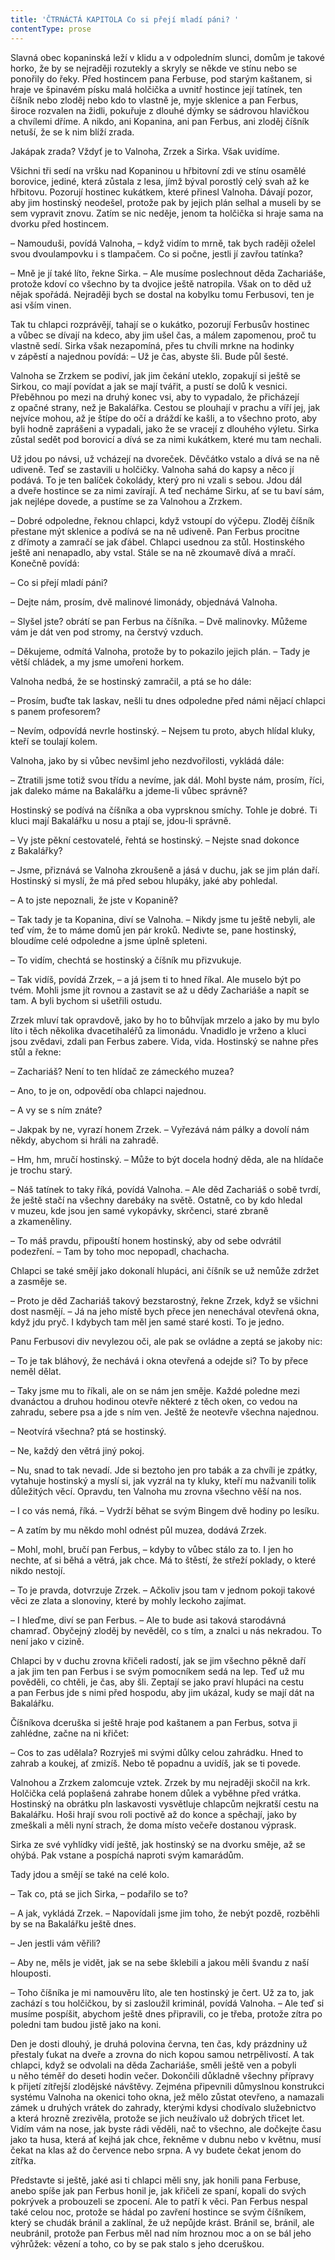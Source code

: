 ```yaml
---
title: 'ČTRNÁCTÁ KAPITOLA Co si přejí mladí páni? '
contentType: prose
---
```


Slavná obec kopaninská leží v klidu a v odpoledním slunci, domům je takové horko, že by se nejraději rozutekly a skryly se někde ve stínu nebo se ponořily do řeky. Před hostincem pana Ferbuse, pod starým kaštanem, si hraje ve špinavém písku malá holčička a uvnitř hostince její tatínek, ten číšník nebo zloděj nebo kdo to vlastně je, myje sklenice a pan Ferbus, široce rozvalen na židli, pokuřuje z dlouhé dýmky se sádrovou hlavičkou a chvílemi dříme. A nikdo, ani Kopanina, ani pan Ferbus, ani zloděj číšník netuší, že se k nim blíží zrada.

Jakápak zrada? Vždyť je to Valnoha, Zrzek a Sirka. Však uvidíme.

Všichni tři sedí na vršku nad Kopaninou u hřbitovní zdi ve stínu osamělé borovice, jediné, která zůstala z lesa, jímž býval porostlý celý svah až ke hřbitovu. Pozorují hostinec kukátkem, které přinesl Valnoha. Dávají pozor, aby jim hostinský neodešel, protože pak by jejich plán selhal a museli by se sem vypravit znovu. Zatím se nic neděje, jenom ta holčička si hraje sama na dvorku před hostincem.

– Namouduši, povídá Valnoha, – když vidím to mrně, tak bych raději oželel svou dvoulampovku i s tlampačem. Co si počne, jestli jí zavřou tatínka?

– Mně je jí také líto, řekne Sirka. – Ale musíme poslechnout děda Zachariáše, protože kdoví co všechno by ta dvojice ještě natropila. Však on to děd už nějak spořádá. Nejraději bych se dostal na kobylku tomu Ferbusovi, ten je asi vším vinen.

Tak tu chlapci rozprávějí, tahají se o kukátko, pozorují Ferbusův hostinec a vůbec se dívají na kdeco, aby jim ušel čas, a málem zapomenou, proč tu vlastně sedí. Sirka však nezapomíná, přes tu chvíli mrkne na hodinky v zápěstí a najednou povídá: – Už je čas, abyste šli. Bude půl šesté.

Valnoha se Zrzkem se podiví, jak jim čekání uteklo, zopakují si ještě se Sirkou, co mají povídat a jak se mají tvářit, a pustí se dolů k vesnici. Přeběhnou po mezi na druhý konec vsi, aby to vypadalo, že přicházejí z opačné strany, než je Bakalářka. Cestou se plouhají v prachu a víří jej, jak nejvíce mohou, až je štípe do očí a dráždí ke kašli, a to všechno proto, aby byli hodně zaprášeni a vypadali, jako že se vracejí z dlouhého výletu. Sirka zůstal sedět pod borovicí a dívá se za nimi kukátkem, které mu tam nechali.

Už jdou po návsi, už vcházejí na dvoreček. Děvčátko vstalo a dívá se na ně udiveně. Teď se zastavili u holčičky. Valnoha sahá do kapsy a něco jí podává. To je ten balíček čokolády, který pro ni vzali s sebou. Jdou dál a dveře hostince se za nimi zavírají. A teď necháme Sirku, ať se tu baví sám, jak nejlépe dovede, a pustíme se za Valnohou a Zrzkem.

– Dobré odpoledne, řeknou chlapci, když vstoupí do výčepu. Zloděj číšník přestane mýt sklenice a podívá se na ně udiveně. Pan Ferbus procitne z dřímoty a zamračí se jak ďábel. Chlapci usednou za stůl. Hostinského ještě ani nenapadlo, aby vstal. Stále se na ně zkoumavě dívá a mračí. Konečně povídá:

– Co si přejí mladí páni?

– Dejte nám, prosím, dvě malinové limonády, objednává Valnoha.

– Slyšel jste? obrátí se pan Ferbus na číšníka. – Dvě malinovky. Můžeme vám je dát ven pod stromy, na čerstvý vzduch.

– Děkujeme, odmítá Valnoha, protože by to pokazilo jejich plán. – Tady je větší chládek, a my jsme umořeni horkem.

Valnoha nedbá, že se hostinský zamračil, a ptá se ho dále:

– Prosím, buďte tak laskav, nešli tu dnes odpoledne před námi nějací chlapci s panem profesorem?

– Nevím, odpovídá nevrle hostinský. – Nejsem tu proto, abych hlídal kluky, kteří se toulají kolem.

Valnoha, jako by si vůbec nevšiml jeho nezdvořilosti, vykládá dále:

– Ztratili jsme totiž svou třídu a nevíme, jak dál. Mohl byste nám, prosím, říci, jak daleko máme na Bakalářku a jdeme-li vůbec správně?

Hostinský se podívá na číšníka a oba vyprsknou smíchy. Tohle je dobré. Ti kluci mají Bakalářku u nosu a ptají se, jdou-li správně.

– Vy jste pěkní cestovatelé, řehtá se hostinský. – Nejste snad dokonce z Bakalářky?

– Jsme, přiznává se Valnoha zkroušeně a jásá v duchu, jak se jim plán daří. Hostinský si myslí, že má před sebou hlupáky, jaké aby pohledal.

– A to jste nepoznali, že jste v Kopanině?

– Tak tady je ta Kopanina, diví se Valnoha. – Nikdy jsme tu ještě nebyli, ale teď vím, že to máme domů jen pár kroků. Nedivte se, pane hostinský, bloudíme celé odpoledne a jsme úplně spleteni.

– To vidím, chechtá se hostinský a číšník mu přizvukuje.

– Tak vidíš, povídá Zrzek, – a já jsem ti to hned říkal. Ale muselo být po tvém. Mohli jsme jít rovnou a zastavit se až u dědy Zacha­riáše a napít se tam. A byli bychom si ušetřili ostudu.

Zrzek mluví tak opravdově, jako by ho to bůhvíjak mrzelo a jako by mu bylo líto i těch několika dvacetihaléřů za limonádu. Vnadidlo je vrženo a kluci jsou zvědavi, zdali pan Ferbus zabere. Vida, vida. Hostinský se nahne přes stůl a řekne:

– Zachariáš? Není to ten hlídač ze zámeckého muzea?

– Ano, to je on, odpovědí oba chlapci najednou.

– A vy se s ním znáte?

– Jakpak by ne, vyrazí honem Zrzek. – Vyřezává nám pálky a dovolí nám někdy, abychom si hráli na zahradě.

– Hm, hm, mručí hostinský. – Může to být docela hodný děda, ale na hlídače je trochu starý.

– Náš tatínek to taky říká, povídá Valnoha. – Ale děd Zachariáš o sobě tvrdí, že ještě stačí na všechny darebáky na světě. Ostatně, co by kdo hledal v muzeu, kde jsou jen samé vykopávky, skrčenci, staré zbraně a zkameněliny.

– To máš pravdu, připouští honem hostinský, aby od sebe odvrátil podezření. – Tam by toho moc nepopadl, chachacha.

Chlapci se také smějí jako dokonalí hlupáci, ani číšník se už nemůže zdržet a zasměje se.

– Proto je děd Zachariáš takový bezstarostný, řekne Zrzek, když se všichni dost nasmějí. – Já na jeho místě bych přece jen nenechával otevřená okna, když jdu pryč. I kdybych tam měl jen samé staré kosti. To je jedno.

Panu Ferbusovi div nevylezou oči, ale pak se ovládne a zeptá se jakoby nic:

– To je tak bláhový, že nechává i okna otevřená a odejde si? To by přece neměl dělat.

– Taky jsme mu to říkali, ale on se nám jen směje. Každé poledne mezi dvanáctou a druhou hodinou otevře některé z těch oken, co vedou na zahradu, sebere psa a jde s ním ven. Ještě že neotevře všechna najednou.

– Neotvírá všechna? ptá se hostinský.

– Ne, každý den větrá jiný pokoj.

– Nu, snad to tak nevadí. Jde si beztoho jen pro tabák a za chvíli je zpátky, vytahuje hostinský a myslí si, jak vyzrál na ty kluky, kteří mu nažvanili tolik důležitých věcí. Opravdu, ten Valnoha mu zrovna všechno věší na nos.

– I co vás nemá, říká. – Vydrží běhat se svým Bingem dvě hodiny po lesíku.

– A zatím by mu někdo mohl odnést půl muzea, dodává Zrzek.

– Mohl, mohl, bručí pan Ferbus, – kdyby to vůbec stálo za to. I jen ho nechte, ať si běhá a větrá, jak chce. Má to štěstí, že střeží poklady, o které nikdo nestojí.

– To je pravda, dotvrzuje Zrzek. – Ačkoliv jsou tam v jednom pokoji takové věci ze zlata a slonoviny, které by mohly leckoho zajímat.

– I hleďme, diví se pan Ferbus. – Ale to bude asi taková starodávná chamraď. Obyčejný zloděj by nevěděl, co s tím, a znalci u nás nekradou. To není jako v cizině.

Chlapci by v duchu zrovna křičeli radostí, jak se jim všechno pěkně daří a jak jim ten pan Ferbus i se svým pomocníkem sedá na lep. Teď už mu pověděli, co chtěli, je čas, aby šli. Zeptají se jako praví hlupáci na cestu a pan Ferbus jde s nimi před hospodu, aby jim ukázal, kudy se mají dát na Bakalářku.

Číšníkova dceruška si ještě hraje pod kaštanem a pan Ferbus, sotva ji zahlédne, začne na ni křičet:

– Cos to zas udělala? Rozryješ mi svými důlky celou zahrádku. Hned to zahrab a koukej, ať zmizíš. Nebo tě popadnu a uvidíš, jak se ti povede.

Valnohou a Zrzkem zalomcuje vztek. Zrzek by mu nejraději skočil na krk. Holčička celá poplašená zahrabe honem důlek a vyběhne před vrátka. Hostinský na obrátku pln laskavosti vysvětluje chlapcům nejkratší cestu na Bakalářku. Hoši hrají svou roli poctivě až do konce a spěchají, jako by zmeškali a měli nyní strach, že doma místo večeře dostanou výprask.

Sirka ze své vyhlídky vidí ještě, jak hostinský se na dvorku směje, až se ohýbá. Pak vstane a pospíchá naproti svým kamarádům.

Tady jdou a smějí se také na celé kolo.

– Tak co, ptá se jich Sirka, – podařilo se to?

– A jak, vykládá Zrzek. – Napovídali jsme jim toho, že nebýt pozdě, rozběhli by se na Bakalářku ještě dnes.

– Jen jestli vám věřili?

– Aby ne, měls je vidět, jak se na sebe šklebili a jakou měli švandu z naší hlouposti.

– Toho číšníka je mi namouvěru líto, ale ten hostinský je čert. Už za to, jak zachází s tou holčičkou, by si zasloužil kriminál, povídá Valnoha. – Ale teď si musíme pospíšit, abychom ještě dnes připravili, co je třeba, protože zítra po poledni tam budou jistě jako na koni.

Den je dosti dlouhý, je druhá polovina června, ten čas, kdy prázdniny už přestaly ťukat na dveře a zrovna do nich kopou samou netrpělivostí. A tak chlapci, když se odvolali na děda Zachariáše, směli ještě ven a pobyli u něho téměř do deseti hodin večer. Dokončili důkladně všechny přípravy k přijetí zítřejší zlodějské návštěvy. Zejména připevnili důmyslnou konstrukci systému Valnoha na okenici toho okna, jež mělo zůstat otevřeno, a namazali zámek u druhých vrátek do zahrady, kterými kdysi chodívalo služebnictvo a která hrozně zrezivěla, protože se jich neužívalo už dobrých třicet let. Vidím vám na nose, jak byste rádi věděli, nač to všechno, ale dočkejte času jako ta husa, která ať kejhá jak chce, řekněme v dubnu nebo v květnu, musí čekat na klas až do července nebo srpna. A vy budete čekat jenom do zítřka.

Představte si ještě, jaké asi ti chlapci měli sny, jak honili pana Ferbuse, anebo spíše jak pan Ferbus honil je, jak křičeli ze spaní, kopali do svých pokrývek a probouzeli se zpocení. Ale to patří k věci. Pan Ferbus nespal také celou noc, protože se hádal po zavření hostince se svým číšníkem, který se chudák bránil a zaklínal, že už nepůjde krást. Bránil se, bránil, ale neubránil, protože pan Ferbus měl nad ním hroznou moc a on se bál jeho výhrůžek: vězení a toho, co by se pak stalo s jeho dceruškou.
